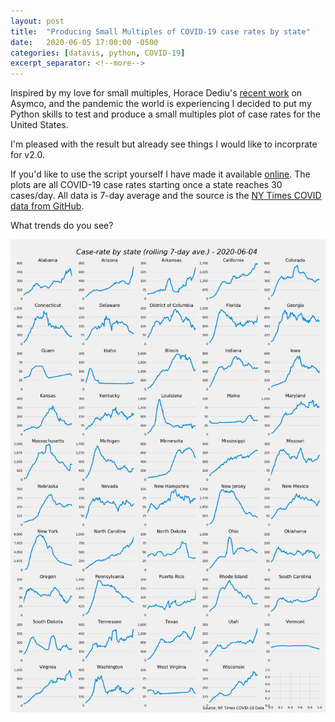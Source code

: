 ```yaml
---
layout: post
title:  "Producing Small Multiples of COVID-19 case rates by state"
date:   2020-06-05 17:00:00 -0500
categories: [datavis, python, COVID-19]
excerpt_separator: <!--more-->
---
```


Inspired by my love for small multiples, Horace Dediu's [recent work](http://www.asymco.com/wp-content/uploads/2020/05/Screen-Shot-2020-05-11-at-7.59.26-AM.jpg) on Asymco, and the pandemic the world is experiencing I decided to put my Python skills to test and produce a small multiples plot of case rates for the United States.

<!--more-->

I'm pleased with the result but already see things I would like to incorprate for v2.0.

If you'd like to use the script yourself I have made it available [online](https://gist.github.com/sprestridge/01a63f45db28854db39c6420f0179be1). The plots are all COVID-19 case rates starting once a state reaches 30 cases/day. All data is 7-day average and the source is the [NY Times COVID data from GitHub](https://github.com/nytimes/covid-19-data).

What trends do you see?

![](/img/2020-06-04-covid-case-rate-small-multiples-US.png "Small Multiples - COVID-19 U.S. case rates by state")

